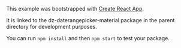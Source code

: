 This example was bootstrapped with [Create React App](https://github.com/facebook/create-react-app).

It is linked to the dz-daterangepicker-material package in the parent directory for development purposes.

You can run `npm install` and then `npm start` to test your package.
